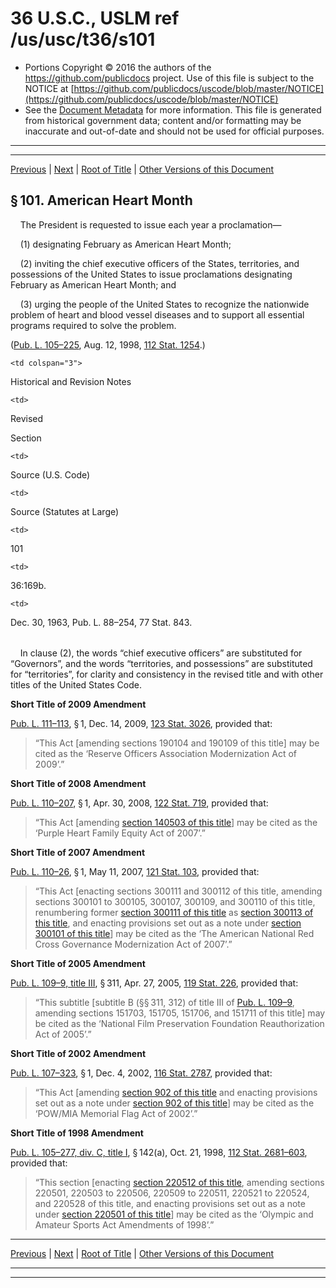 ---
---

# 36 U.S.C., USLM ref /us/usc/t36/s101

* Portions Copyright © 2016 the authors of the https://github.com/publicdocs project.
  Use of this file is subject to the NOTICE at [https://github.com/publicdocs/uscode/blob/master/NOTICE](https://github.com/publicdocs/uscode/blob/master/NOTICE)
* See the [Document Metadata](././../../../../../..//README.md) for more information.
  This file is generated from historical government data; content and/or formatting may be inaccurate and out-of-date and should not be used for official purposes.

----------
----------

[Previous](./../../../../../..//us/usc/t36/stI/ptA/ch1/m__us_usc_t36_stI_ptA_ch1.md) | [Next](./../../../../../..//us/usc/t36/stI/ptA/ch1/m__us_usc_t36_s102.md) | [Root of Title](./../../../../../../) | [Other Versions of this Document](https://publicdocs.github.io/go/links?ns=uslm&ref=%2Fus%2Fusc%2Ft36%2Fs101)

## § 101. American Heart Month

    The President is requested to issue each year a proclamation—

    (1) designating February as American Heart Month;

    (2) inviting the chief executive officers of the States, territories, and possessions of the United States to issue proclamations designating February as American Heart Month; and

    (3) urging the people of the United States to recognize the nationwide problem of heart and blood vessel diseases and to support all essential programs required to solve the problem.

([Pub. L. 105–225][/us/pl/105/225], Aug. 12, 1998, [112 Stat. 1254][/us/stat/112/1254].)

<table>

  <tr>

    <td colspan="3"> 

Historical and Revision Notes  </td>

  </tr>

  <tr>

    <td> 

Revised

Section  </td>

    <td> 

Source (U.S. Code)  </td>

    <td> 

Source (Statutes at Large)  </td>

  </tr>

  <tr>

    <td> 

101  </td>

    <td> 

36:169b.  </td>

    <td> 

Dec. 30, 1963, Pub. L. 88–254, 77 Stat. 843.  </td>

  </tr>

</table>

    In clause (2), the words “chief executive officers” are substituted for “Governors”, and the words “territories, and possessions” are substituted for “territories”, for clarity and consistency in the revised title and with other titles of the United States Code.

 __Short Title of 2009 Amendment__ 

[Pub. L. 111–113][/us/pl/111/113], § 1, Dec. 14, 2009, [123 Stat. 3026][/us/stat/123/3026], provided that: 

> “This Act \[amending sections 190104 and 190109 of this title\] may be cited as the ‘Reserve Officers Association Modernization Act of 2009’.”

 __Short Title of 2008 Amendment__ 

[Pub. L. 110–207][/us/pl/110/207], § 1, Apr. 30, 2008, [122 Stat. 719][/us/stat/122/719], provided that: 

> “This Act \[amending [section 140503 of this title][/us/usc/t36/s140503]\] may be cited as the ‘Purple Heart Family Equity Act of 2007’.”

 __Short Title of 2007 Amendment__ 

[Pub. L. 110–26][/us/pl/110/26], § 1, May 11, 2007, [121 Stat. 103][/us/stat/121/103], provided that: 

> “This Act \[enacting sections 300111 and 300112 of this title, amending sections 300101 to 300105, 300107, 300109, and 300110 of this title, renumbering former [section 300111 of this title][/us/usc/t36/s300111] as [section 300113 of this title][/us/usc/t36/s300113], and enacting provisions set out as a note under [section 300101 of this title][/us/usc/t36/s300101]\] may be cited as the ‘The American National Red Cross Governance Modernization Act of 2007’.”

 __Short Title of 2005 Amendment__ 

[Pub. L. 109–9, title III][/us/pl/109/9/tIII], § 311, Apr. 27, 2005, [119 Stat. 226][/us/stat/119/226], provided that: 

> “This subtitle \[subtitle B (§§ 311, 312) of title III of [Pub. L. 109–9][/us/pl/109/9], amending sections 151703, 151705, 151706, and 151711 of this title\] may be cited as the ‘National Film Preservation Foundation Reauthorization Act of 2005’.”

 __Short Title of 2002 Amendment__ 

[Pub. L. 107–323][/us/pl/107/323], § 1, Dec. 4, 2002, [116 Stat. 2787][/us/stat/116/2787], provided that: 

> “This Act \[amending [section 902 of this title][/us/usc/t36/s902] and enacting provisions set out as a note under [section 902 of this title][/us/usc/t36/s902]\] may be cited as the ‘POW/MIA Memorial Flag Act of 2002’.”

 __Short Title of 1998 Amendment__ 

[Pub. L. 105–277, div. C, title I][/us/pl/105/277/dC/tI], § 142(a), Oct. 21, 1998, [112 Stat. 2681–603][/us/stat/112/2681-603], provided that: 

> “This section \[enacting [section 220512 of this title][/us/usc/t36/s220512], amending sections 220501, 220503 to 220506, 220509 to 220511, 220521 to 220524, and 220528 of this title, and enacting provisions set out as a note under [section 220501 of this title][/us/usc/t36/s220501]\] may be cited as the ‘Olympic and Amateur Sports Act Amendments of 1998’.”

----------

[Previous](./../../../../../..//us/usc/t36/stI/ptA/ch1/m__us_usc_t36_stI_ptA_ch1.md) | [Next](./../../../../../..//us/usc/t36/stI/ptA/ch1/m__us_usc_t36_s102.md) | [Root of Title](./../../../../../../) | [Other Versions of this Document](https://publicdocs.github.io/go/links?ns=uslm&ref=%2Fus%2Fusc%2Ft36%2Fs101)

----------
----------

[/us/pl/105/225]: https://publicdocs.github.io/go/links?ns=uslm&ref=%2Fus%2Fpl%2F105%2F225
[/us/stat/112/1254]: https://publicdocs.github.io/go/links?ns=uslm&ref=%2Fus%2Fstat%2F112%2F1254
[/us/pl/111/113]: https://publicdocs.github.io/go/links?ns=uslm&ref=%2Fus%2Fpl%2F111%2F113
[/us/stat/123/3026]: https://publicdocs.github.io/go/links?ns=uslm&ref=%2Fus%2Fstat%2F123%2F3026
[/us/pl/110/207]: https://publicdocs.github.io/go/links?ns=uslm&ref=%2Fus%2Fpl%2F110%2F207
[/us/stat/122/719]: https://publicdocs.github.io/go/links?ns=uslm&ref=%2Fus%2Fstat%2F122%2F719
[/us/usc/t36/s140503]: https://publicdocs.github.io/go/links?ns=uslm&ref=%2Fus%2Fusc%2Ft36%2Fs140503
[/us/pl/110/26]: https://publicdocs.github.io/go/links?ns=uslm&ref=%2Fus%2Fpl%2F110%2F26
[/us/stat/121/103]: https://publicdocs.github.io/go/links?ns=uslm&ref=%2Fus%2Fstat%2F121%2F103
[/us/usc/t36/s300111]: https://publicdocs.github.io/go/links?ns=uslm&ref=%2Fus%2Fusc%2Ft36%2Fs300111
[/us/usc/t36/s300113]: https://publicdocs.github.io/go/links?ns=uslm&ref=%2Fus%2Fusc%2Ft36%2Fs300113
[/us/usc/t36/s300101]: https://publicdocs.github.io/go/links?ns=uslm&ref=%2Fus%2Fusc%2Ft36%2Fs300101
[/us/pl/109/9/tIII]: https://publicdocs.github.io/go/links?ns=uslm&ref=%2Fus%2Fpl%2F109%2F9%2FtIII
[/us/stat/119/226]: https://publicdocs.github.io/go/links?ns=uslm&ref=%2Fus%2Fstat%2F119%2F226
[/us/pl/109/9]: https://publicdocs.github.io/go/links?ns=uslm&ref=%2Fus%2Fpl%2F109%2F9
[/us/pl/107/323]: https://publicdocs.github.io/go/links?ns=uslm&ref=%2Fus%2Fpl%2F107%2F323
[/us/stat/116/2787]: https://publicdocs.github.io/go/links?ns=uslm&ref=%2Fus%2Fstat%2F116%2F2787
[/us/usc/t36/s902]: https://publicdocs.github.io/go/links?ns=uslm&ref=%2Fus%2Fusc%2Ft36%2Fs902
[/us/usc/t36/s902]: https://publicdocs.github.io/go/links?ns=uslm&ref=%2Fus%2Fusc%2Ft36%2Fs902
[/us/pl/105/277/dC/tI]: https://publicdocs.github.io/go/links?ns=uslm&ref=%2Fus%2Fpl%2F105%2F277%2FdC%2FtI
[/us/stat/112/2681-603]: https://publicdocs.github.io/go/links?ns=uslm&ref=%2Fus%2Fstat%2F112%2F2681-603
[/us/usc/t36/s220512]: https://publicdocs.github.io/go/links?ns=uslm&ref=%2Fus%2Fusc%2Ft36%2Fs220512
[/us/usc/t36/s220501]: https://publicdocs.github.io/go/links?ns=uslm&ref=%2Fus%2Fusc%2Ft36%2Fs220501


